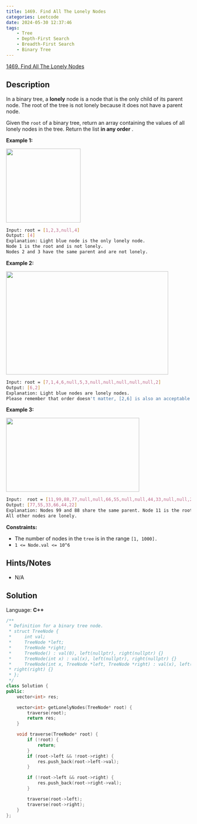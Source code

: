 ```yaml
---
title: 1469. Find All The Lonely Nodes
categories: Leetcode
date: 2024-05-30 12:37:46
tags:
    - Tree
    - Depth-First Search
    - Breadth-First Search
    - Binary Tree
---
```


[1469. Find All The Lonely Nodes](https://leetcode.com/problems/find-all-the-lonely-nodes/description/)

## Description

In a binary tree, a **lonely**  node is a node that is the only child of its parent node. The root of the tree is not lonely because it does not have a parent node.

Given the `root` of a binary tree, return an array containing the values of all lonely nodes in the tree. Return the list **in any order** .

**Example 1:**

<img alt="" src="https://assets.leetcode.com/uploads/2020/06/03/e1.png" style="width: 203px; height: 202px;">

```bash
Input: root = [1,2,3,null,4]
Output: [4]
Explanation: Light blue node is the only lonely node.
Node 1 is the root and is not lonely.
Nodes 2 and 3 have the same parent and are not lonely.
```

**Example 2:**

<img alt="" src="https://assets.leetcode.com/uploads/2020/06/03/e2.png" style="width: 442px; height: 282px;">

```bash
Input: root = [7,1,4,6,null,5,3,null,null,null,null,null,2]
Output: [6,2]
Explanation: Light blue nodes are lonely nodes.
Please remember that order doesn't matter, [2,6] is also an acceptable answer.
```

**Example 3:**

<img alt="" src="https://assets.leetcode.com/uploads/2020/06/03/tree.png" style="width: 363px; height: 202px;">

```bash
Input:  root = [11,99,88,77,null,null,66,55,null,null,44,33,null,null,22]
Output: [77,55,33,66,44,22]
Explanation: Nodes 99 and 88 share the same parent. Node 11 is the root.
All other nodes are lonely.
```

**Constraints:**

- The number of nodes in the `tree` is in the range `[1, 1000].`
- `1 <= Node.val <= 10^6`

## Hints/Notes

- N/A

## Solution

Language: **C++**

```C++
/**
 * Definition for a binary tree node.
 * struct TreeNode {
 *     int val;
 *     TreeNode *left;
 *     TreeNode *right;
 *     TreeNode() : val(0), left(nullptr), right(nullptr) {}
 *     TreeNode(int x) : val(x), left(nullptr), right(nullptr) {}
 *     TreeNode(int x, TreeNode *left, TreeNode *right) : val(x), left(left),
 * right(right) {}
 * };
 */
class Solution {
public:
    vector<int> res;

    vector<int> getLonelyNodes(TreeNode* root) {
        traverse(root);
        return res;
    }

    void traverse(TreeNode* root) {
        if (!root) {
            return;
        }
        if (root->left && !root->right) {
            res.push_back(root->left->val);
        }

        if (!root->left && root->right) {
            res.push_back(root->right->val);
        }

        traverse(root->left);
        traverse(root->right);
    }
};
```
